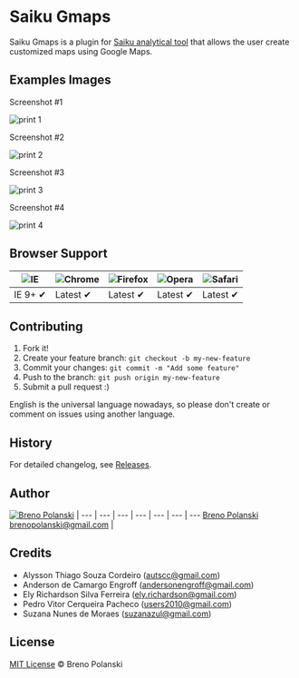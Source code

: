 # Saiku Gmaps

Saiku Gmaps is a plugin for [Saiku analytical tool](http://meteorite.bi/saiku) that allows the user create customized maps using Google Maps.

## Examples Images

Screenshot #1

![print 1](https://raw.github.com/brenopolanski/saiku-gmaps/gh-assets/print-1.png)

Screenshot #2

![print 2](https://raw.github.com/brenopolanski/saiku-gmaps/gh-assets/print-2.png)

Screenshot #3

![print 3](https://raw.github.com/brenopolanski/saiku-gmaps/gh-assets/print-3.png)

Screenshot #4

![print 4](https://raw.github.com/brenopolanski/saiku-gmaps/gh-assets/print-4.png)

## Browser Support 

![IE](https://raw.github.com/alrra/browser-logos/master/internet-explorer/internet-explorer_48x48.png) | ![Chrome](https://raw.github.com/alrra/browser-logos/master/chrome/chrome_48x48.png) | ![Firefox](https://raw.github.com/alrra/browser-logos/master/firefox/firefox_48x48.png) | ![Opera](https://raw.github.com/alrra/browser-logos/master/opera/opera_48x48.png) | ![Safari](https://raw.github.com/alrra/browser-logos/master/safari/safari_48x48.png)
--- | --- | --- | --- | --- |
IE 9+ ✔ | Latest ✔ | Latest ✔ | Latest ✔ | Latest ✔ |

## Contributing

1. Fork it!
2. Create your feature branch: `git checkout -b my-new-feature`
3. Commit your changes: `git commit -m "Add some feature"`
4. Push to the branch: `git push origin my-new-feature`
5. Submit a pull request  :)

English is the universal language nowadays, so please don't create or comment on issues using another language.

## History

For detailed changelog, see [Releases](https://github.com/brenopolanski/saiku-gmaps/releases).

## Author

[![Breno Polanski](http://gravatar.com/avatar/6f211e50751c3b69b5621e49a0a3072b?s=70)](https://github.com/brenopolanski) |
--- | --- | --- | --- | --- | --- | ---
[Breno Polanski](https://github.com/brenopolanski)<br>brenopolanski@gmail.com |

## Credits

* Alysson Thiago Souza Cordeiro (<autscc@gmail.com>)
* Anderson de Camargo Engroff (<andersonengroff@gmail.com>)
* Ely Richardson Silva Ferreira (<ely.richardson@gmail.com>)
* Pedro Vitor Cerqueira Pacheco (<users2010@gmail.com>)
* Suzana Nunes de Moraes (<suzanazul@gmail.com>)

## License

[MIT License](http://brenopolanski.mit-license.org/) © Breno Polanski
